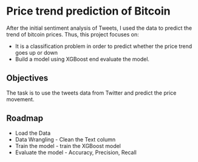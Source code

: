 
# Price trend prediction of Bitcoin

After the initial sentiment analysis of Tweets, I used the data to predict the trend of bitcoin prices.
Thus, this project focuses on:

- It is a classification problem in order to predict whether the price trend goes up or down
- Build a model using XGBoost end evaluate the model.
## Objectives

The task is to use the tweets data from Twitter and predict the price movement.


## Roadmap

- Load the Data
- Data Wrangling - Clean the Text column 
- Train the model - train the XGBoost model
- Evaluate the model - Accuracy, Precision, Recall

